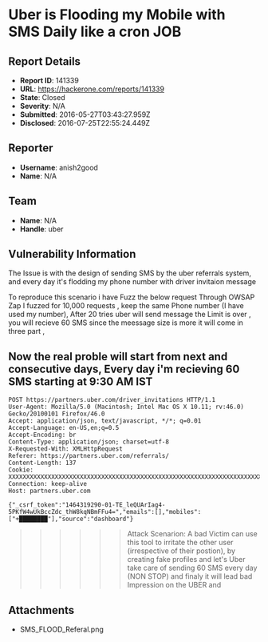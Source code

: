 # Uber is Flooding my Mobile with SMS Daily  like a cron JOB

## Report Details
- **Report ID**: 141339
- **URL**: https://hackerone.com/reports/141339
- **State**: Closed
- **Severity**: N/A
- **Submitted**: 2016-05-27T03:43:27.959Z
- **Disclosed**: 2016-07-25T22:55:24.449Z

## Reporter
- **Username**: anish2good
- **Name**: N/A

## Team
- **Name**: N/A
- **Handle**: uber

## Vulnerability Information
The Issue is with the design of sending SMS by the uber referrals system, and every day it's flodding my phone number with driver invitaion message 

To reproduce this scenario i have  Fuzz the below request Through OWSAP Zap I fuzzed for 10,000 requests , keep the same Phone number (I have used my number), After 20 tries uber will send message the Limit is over ,  you will recieve 60 SMS since the meessage size is more it will come in three part , 

Now the real proble will start from next and consecutive days, Every day i'm recieving 60 SMS starting at 9:30 AM IST 
------------------------------

```
POST https://partners.uber.com/driver_invitations HTTP/1.1
User-Agent: Mozilla/5.0 (Macintosh; Intel Mac OS X 10.11; rv:46.0) Gecko/20100101 Firefox/46.0
Accept: application/json, text/javascript, */*; q=0.01
Accept-Language: en-US,en;q=0.5
Accept-Encoding: br
Content-Type: application/json; charset=utf-8
X-Requested-With: XMLHttpRequest
Referer: https://partners.uber.com/referrals/
Content-Length: 137
Cookie: XXXXXXXXXXXXXXXXXXXXXXXXXXXXXXXXXXXXXXXXXXXXXXXXXXXXXXXXXXXXXXXXXXXXXXXXXXXXXXXXXXXXXXXXXXXXXXXX
Connection: keep-alive
Host: partners.uber.com

{"_csrf_token":"1464319290-01-TE_leQUArIag4-5PKfW4wUkBccZdc_thW8kqNBmFFu4=","emails":[],"mobiles":["+████████"],"source":"dashboard"}
```

>>>>>>Attack Scenarion: A bad Victim can use this tool to irritate the other user (irrespective of their postion), by creating fake profiles and let's Uber take care of sending 60 SMS every day (NON STOP)  and finaly it will lead bad Impression on the UBER and 


## Attachments
- SMS_FLOOD_Referal.png
